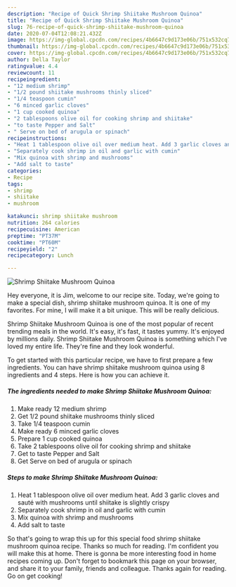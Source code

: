 ```yaml
---
description: "Recipe of Quick Shrimp Shiitake Mushroom Quinoa"
title: "Recipe of Quick Shrimp Shiitake Mushroom Quinoa"
slug: 76-recipe-of-quick-shrimp-shiitake-mushroom-quinoa
date: 2020-07-04T12:08:21.432Z
image: https://img-global.cpcdn.com/recipes/4b6647c9d173e06b/751x532cq70/shrimp-shiitake-mushroom-quinoa-recipe-main-photo.jpg
thumbnail: https://img-global.cpcdn.com/recipes/4b6647c9d173e06b/751x532cq70/shrimp-shiitake-mushroom-quinoa-recipe-main-photo.jpg
cover: https://img-global.cpcdn.com/recipes/4b6647c9d173e06b/751x532cq70/shrimp-shiitake-mushroom-quinoa-recipe-main-photo.jpg
author: Della Taylor
ratingvalue: 4.4
reviewcount: 11
recipeingredient:
- "12 medium shrimp"
- "1/2 pound shiitake mushrooms thinly sliced"
- "1/4 teaspoon cumin"
- "6 minced garlic cloves"
- "1 cup cooked quinoa"
- "2 tablespoons olive oil for cooking shrimp and shiitake"
- "to taste Pepper and Salt"
- " Serve on bed of arugula or spinach"
recipeinstructions:
- "Heat 1 tablespoon olive oil over medium heat. Add 3 garlic cloves and sauté with mushrooms until shiitake is slightly crispy"
- "Separately cook shrimp in oil and garlic with cumin"
- "Mix quinoa with shrimp and mushrooms"
- "Add salt to taste"
categories:
- Recipe
tags:
- shrimp
- shiitake
- mushroom

katakunci: shrimp shiitake mushroom 
nutrition: 264 calories
recipecuisine: American
preptime: "PT37M"
cooktime: "PT60M"
recipeyield: "2"
recipecategory: Lunch

---
```



![Shrimp Shiitake Mushroom Quinoa](https://img-global.cpcdn.com/recipes/4b6647c9d173e06b/751x532cq70/shrimp-shiitake-mushroom-quinoa-recipe-main-photo.jpg)

Hey everyone, it is Jim, welcome to our recipe site. Today, we're going to make a special dish, shrimp shiitake mushroom quinoa. It is one of my favorites. For mine, I will make it a bit unique. This will be really delicious.

Shrimp Shiitake Mushroom Quinoa is one of the most popular of recent trending meals in the world. It's easy, it's fast, it tastes yummy. It's enjoyed by millions daily. Shrimp Shiitake Mushroom Quinoa is something which I've loved my entire life. They're fine and they look wonderful.




To get started with this particular recipe, we have to first prepare a few ingredients. You can have shrimp shiitake mushroom quinoa using 8 ingredients and 4 steps. Here is how you can achieve it.

<!--inarticleads1-->

##### The ingredients needed to make Shrimp Shiitake Mushroom Quinoa:

1. Make ready 12 medium shrimp
1. Get 1/2 pound shiitake mushrooms thinly sliced
1. Take 1/4 teaspoon cumin
1. Make ready 6 minced garlic cloves
1. Prepare 1 cup cooked quinoa
1. Take 2 tablespoons olive oil for cooking shrimp and shiitake
1. Get to taste Pepper and Salt
1. Get  Serve on bed of arugula or spinach




<!--inarticleads2-->

##### Steps to make Shrimp Shiitake Mushroom Quinoa:

1. Heat 1 tablespoon olive oil over medium heat. Add 3 garlic cloves and sauté with mushrooms until shiitake is slightly crispy
1. Separately cook shrimp in oil and garlic with cumin
1. Mix quinoa with shrimp and mushrooms
1. Add salt to taste




So that's going to wrap this up for this special food shrimp shiitake mushroom quinoa recipe. Thanks so much for reading. I'm confident you will make this at home. There is gonna be more interesting food in home recipes coming up. Don't forget to bookmark this page on your browser, and share it to your family, friends and colleague. Thanks again for reading. Go on get cooking!
